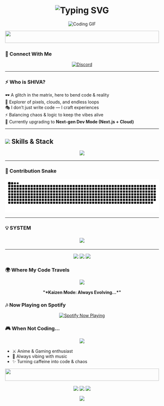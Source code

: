 <h1 align="center">
  <img src="https://readme-typing-svg.demolab.com?font=Fira+Code&weight=600&size=30&duration=2000&pause=800&color=39FF14&center=true&vCenter=true&width=600&lines=System+Online...;User:+SHIVA;Role:+Python+%26+Frontend+Dev;Status:+Always+Learning+%F0%9F%9A%80" alt="Typing SVG" />
</h1>

<p align="center">
  <img src="bleach1.gif" width="400" alt="Coding GIF"/>
</p>

<p align="center">
  <img src="https://i.imgur.com/dBaSKWF.gif" height="40" width="100%">
</p>

### 🔗 Connect With Me
<p align="center">
  <a href="https://discord.com/users/1266765091903246410" target="_blank">
    <img src="https://cdn.simpleicons.org/discord/5865F2" width="40" title="Discord"/>
  </a>
</p>

---

### ⚡ Who is SHIVA?
🕶️ A glitch in the matrix, here to bend code & reality  
🌌 Explorer of pixels, clouds, and endless loops  
🎭 I don’t just write code — I craft experiences  
⚡ Balancing chaos & logic to keep the vibes alive  
🚀 Currently upgrading to **Next-gen Dev Mode (Next.js + Cloud)**  


---

## <img src="https://media2.giphy.com/media/QssGEmpkyEOhBCb7e1/giphy.gif" width="25"> <b>Skills & Stack</b>
<p align="center">
  <img src="https://skillicons.dev/icons?i=html,css,js,ts,react,python,mysql,mongodb,appwrite,git,gcp,firebase&perline=6" />
</p>

---

### 🐍 Contribution Snake
<p align="center">
  <img src="https://github.com/Platane/snk/raw/output/github-contribution-grid-snake.svg" />
</p>

---

### 💡 SYSTEM 
<h3 align="center">
  <img src="https://readme-typing-svg.herokuapp.com?font=Fira+Code&size=24&duration=2000&pause=1000&color=ff0066&center=true&vCenter=true&width=500&lines=System+Online...;User:+SHIVA;Status:+Chaotic+Good;Mode:+NextGen+Developer" />
</h3>

---
<p align="center">
  <img src="https://img.shields.io/badge/Frontend-Vibes-A020F0?style=for-the-badge&logo=react&logoColor=white" />
  <img src="https://img.shields.io/badge/Python-Magic-306998?style=for-the-badge&logo=python&logoColor=white" />
  <img src="https://img.shields.io/badge/Next.js-Explorer-black?style=for-the-badge&logo=next.js&logoColor=white" />
</p>

### 🌍 Where My Code Travels
<p align="center">
  <img src="https://github-profile-summary-cards.vercel.app/api/cards/profile-details?username=heyyyshiva&theme=chartreuse_dark" />
</p>


<p align="center">
  <b>"*Kaizen Mode: Always Evolving...*"</b>
</p>

### 🎶 Now Playing on Spotify
<p align="center">
  <a href="https://open.spotify.com/user/your_spotify_username">
    <img src="https://novatorem.vercel.app/api/spotify" alt="Spotify Now Playing" width="400" />
  </a>
</p>

### 🎮 When Not Coding...
<p align="center">
  <img src="https://media.giphy.com/media/Lny6Rw04nsOOc/giphy.gif" width="250">
</p>

- ⚔️ Anime & Gaming enthusiast  
- 🎵 Always vibing with music  
- ✨ Turning caffeine into code & chaos  

<p align="center">
  <img src="https://i.imgur.com/dBaSKWF.gif" height="40" width="100%">
</p>

<p align="center">
  <img src="https://img.shields.io/badge/Made%20With-Coffee-ff9800?style=for-the-badge&logo=buymeacoffee&logoColor=white"/>
  <img src="https://img.shields.io/badge/Coded%20In-Vibes-9b59b6?style=for-the-badge&logo=apachespark&logoColor=white"/>
  <img src="https://img.shields.io/badge/Lives%20On-Spotify-1DB954?style=for-the-badge&logo=spotify&logoColor=white"/>
</p>

<p align="center">
  <img src="https://github-widgetbox.vercel.app/api/profile?username=heyyyshiva&theme=radical&data=followers,repositories,stars,commits" />
</p>










